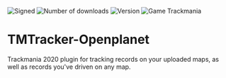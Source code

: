 ![Signed](https://img.shields.io/badge/Signed-Yes-green)
![Number of downloads](https://img.shields.io/badge/dynamic/json?query=downloads&url=https%3A%2F%2Fopenplanet.dev%2Fapi%2Fplugin%2F426&label=Downloads&color=purple)
![Version](https://img.shields.io/badge/dynamic/json?query=version&url=https%3A%2F%2Fopenplanet.dev%2Fapi%2Fplugin%2F426&label=Version&color=red)
![Game Trackmania](https://img.shields.io/badge/Game-Trackmania-blue)
# TMTracker-Openplanet
Trackmania 2020 plugin for tracking records on your uploaded maps, as well as records you've driven on any map.